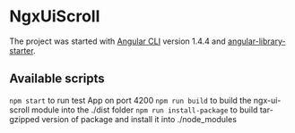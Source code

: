 # NgxUiScroll

The project was started with [Angular CLI](https://github.com/angular/angular-cli) version 1.4.4 and [angular-library-starter](https://github.com/robisim74/angular-library-starter).

## Available scripts

`npm start` to run test App on port 4200
`npm run build` to build the ngx-ui-scroll module into the ./dist folder
`npm run install-package` to build tar-gzipped version of package and install it into ./node_modules

